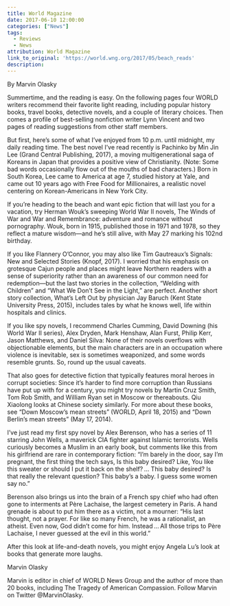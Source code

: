 ```yaml
---
title: World Magazine
date: 2017-06-10 12:00:00
categories: ["News"]
tags:
  - Reviews
  - News
attribution: World Magazine
link_to_original: 'https://world.wng.org/2017/05/beach_reads'
description:
---
```



By Marvin Olasky

Summertime, and the reading is easy. On the following pages four WORLD writers recommend their favorite light reading, including popular history books, travel books, detective novels, and a couple of literary choices. Then comes a profile of best-selling nonfiction writer Lynn Vincent and two pages of reading suggestions from other staff members.

But first, here’s some of what I’ve enjoyed from 10 p.m. until midnight, my daily reading time. The best novel I’ve read recently is Pachinko by Min Jin Lee (Grand Central Publishing, 2017), a moving multigenerational saga of Koreans in Japan that provides a positive view of Christianity. (Note: Some bad words occasionally flow out of the mouths of bad characters.) Born in South Korea, Lee came to America at age 7, studied history at Yale, and came out 10 years ago with Free Food for Millionaires, a realistic novel centering on Korean-Americans in New York City.

If you’re heading to the beach and want epic fiction that will last you for a vacation, try Herman Wouk’s sweeping World War II novels, The Winds of War and War and Remembrance: adventure and romance without pornography. Wouk, born in 1915, published those in 1971 and 1978, so they reflect a mature wisdom—and he’s still alive, with May 27 marking his 102nd birthday.

If you like Flannery O’Connor, you may also like Tim Gautreaux’s Signals: New and Selected Stories (Knopf, 2017). I worried that his emphasis on grotesque Cajun people and places might leave Northern readers with a sense of superiority rather than an awareness of our common need for redemption—but the last two stories in the collection, “Welding with Children” and “What We Don’t See in the Light,” are perfect. Another short story collection, What’s Left Out by physician Jay Baruch (Kent State University Press, 2015), includes tales by what he knows well, life within hospitals and clinics.

If you like spy novels, I recommend Charles Cumming, David Downing (his World War II series), Alex Dryden, Mark Henshaw, Alan Furst, Philip Kerr, Jason Matthews, and Daniel Silva: None of their novels overflows with objectionable elements, but the main characters are in an occupation where violence is inevitable, sex is sometimes weaponized, and some words resemble grunts. So, round up the usual caveats.

That also goes for detective fiction that typically features moral heroes in corrupt societies: Since it’s harder to find more corruption than Russians have put up with for a century, you might try novels by Martin Cruz Smith, Tom Rob Smith, and William Ryan set in Moscow or thereabouts. Qiu Xiaolong looks at Chinese society similarly. For more about these books, see “Down Moscow’s mean streets” (WORLD, April 18, 2015) and “Down Berlin’s mean streets” (May 17, 2014).

I’ve just read my first spy novel by Alex Berenson, who has a series of 11 starring John Wells, a maverick CIA fighter against Islamic terrorists. Wells curiously becomes a Muslim in an early book, but comments like this from his girlfriend are rare in contemporary fiction: “I’m barely in the door, say I’m pregnant, the first thing the tech says, Is this baby desired? Like, You like this sweater or should I put it back on the shelf? … This baby desired? Is that really the relevant question? This baby’s a baby. I guess some women say no.”

Berenson also brings us into the brain of a French spy chief who had often gone to interments at Père Lachaise, the largest cemetery in Paris. A hand grenade is about to put him there as a victim, not a mourner: “His last thought, not a prayer. For like so many French, he was a rationalist, an atheist. Even now, God didn’t come for him. Instead … All those trips to Père Lachaise, I never guessed at the evil in this world.”

After this look at life-and-death novels, you might enjoy Angela Lu’s look at books that generate more laughs.

Marvin Olasky

Marvin is editor in chief of WORLD News Group and the author of more than 20 books, including The Tragedy of American Compassion. Follow Marvin on Twitter @MarvinOlasky.